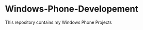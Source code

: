 Windows-Phone-Developement
==========================

This repository contains my Windows Phone Projects